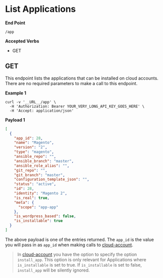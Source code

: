# List Applications

**End Point**
```
/app
```

**Accepted Verbs**
- GET

## GET

This endpoint lists the applications that can be installed on cloud accounts. There are no required parameters to make a call to this endpoint.

__Example 1__
```shell
curl -v '__URL__/app' \
  -H 'Authorization: Bearer YOUR_VERY_LONG_API_KEY_GOES_HERE' \
  -H 'Accept: application/json'

```

__Payload 1__
```json
[
  {
    "app_id": 28,
    "name": "Magento",
    "version": "2",
    "type": "magento",
    "ansible_repo": "",
    "ansible_branch": "master",
    "ansible_role_alias": "",
    "git_repo": "",
    "git_branch": "master",
    "configuration_template_json": "",
    "status": "active",
    "id": 28,
    "identity": "Magento 2",
    "is_real": true,
    "meta": {
      "scope": "app-app"
    },
    "is_wordpress_based": false,
    "is_installable": true
  }
]
```

The above payload is one of the entries returned.  The `app_id` is the value you will pass in as `app_id` when making calls to [cloud-account](CloudAccount.md).

> In [cloud-account](CloudAccount.md) you have the option to specify the option `install_app`. This option is only relevant for Applications where `is_installable` is set to true. If `is_installable` is set to false, `install_app` will be silently ignored.

